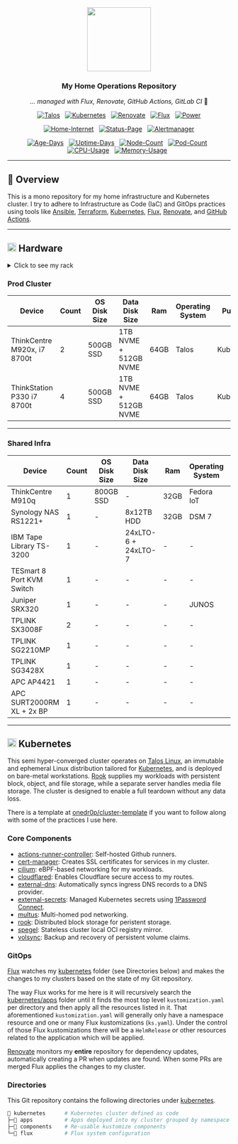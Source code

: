 <div align="center">

<img src="https://avatars.githubusercontent.com/u/11927171" align="center" width="144px" height="144px"/>

### My Home Operations Repository

_... managed with Flux, Renovate, GitHub Actions, GitLab CI_ 🤖

</div>

<div align="center">

[![Talos](https://img.shields.io/endpoint?url=https%3A%2F%2Fkromgo.monosense.dev%2Fquery%3Fformat%3Dendpoint%26metric%3Dtalos_version&style=for-the-badge&logo=talos&logoColor=white&color=blue&label=%20)](https://www.talos.dev/)&nbsp;&nbsp;
[![Kubernetes](https://img.shields.io/endpoint?url=https%3A%2F%2Fkromgo.monosense.dev%2Fquery%3Fformat%3Dendpoint%26metric%3Dkubernetes_version&style=for-the-badge&logo=kubernetes&logoColor=white&color=blue&label=%20)](https://www.talos.dev/)&nbsp;&nbsp;
[![Renovate](https://img.shields.io/github/actions/workflow/status/trosvald/home-ops/renovate.yaml?branch=main&label=&logo=drone&style=for-the-badge&color=blue)](https://github.com/trosvald/home-ops/actions/workflows/renovate.yaml)&nbsp;&nbsp;
[![Flux](https://img.shields.io/endpoint?url=https%3A%2F%2Fkromgo.monosense.dev%2Fflux_version&style=for-the-badge&logo=flux&logoColor=white&color=blue&label=%20)](https://fluxcd.io)&nbsp;&nbsp;
[![Power](https://img.shields.io/endpoint?url=https%3A%2F%2Fkromgo.monosense.dev%2Fquery%3Fformat%3Dendpoint%26metric%3Dcluster_power_usage&label=&logo=amp&style=for-the-badge&color=blue)](https://github.com/kashalls/kromgo/)



</div>

<div align="center">

[![Home-Internet](https://img.shields.io/endpoint?url=https%3A%2F%2Fhealthchecks.io%2Fb%2F2%2Fdb69df2e-c93d-4e39-b9f6-6689be941116.shields?color=brightgreeen&label=WAN&style=for-the-badge&logo=battle.net&logoColor=white)](https://status.monosense.dev)&nbsp;&nbsp;
[![Status-Page](https://img.shields.io/endpoint?url=https%3A%2F%2Fhealthchecks.io%2Fb%2F2%2Fdb69df2e-c93d-4e39-b9f6-6689be941116.shields?color=brightgreeen&label=Status%20Page&style=for-the-badge&logo=statuspage&logoColor=white)](https://status.monosense.dev)&nbsp;&nbsp;
[![Alertmanager](https://img.shields.io/endpoint?url=https%3A%2F%2Fhealthchecks.io%2Fb%2F2%2Fec273744-4a6a-4726-a8e8-1732e489ffc6.shields&style=for-the-badge&logo=prometheus&logoColor=white&label=Alertmanager)](https://status.monosense.dev)

</div>
<div align="center">

[![Age-Days](https://img.shields.io/endpoint?url=https%3A%2F%2Fkromgo.monosense.dev%2Fquery%3Fformat%3Dendpoint%26metric%3Dcluster_age_days&style=flat-square&label=Age)](https://github.com/kashalls/kromgo/)&nbsp;&nbsp;
[![Uptime-Days](https://img.shields.io/endpoint?url=https%3A%2F%2Fkromgo.monosense.dev%2Fquery%3Fformat%3Dendpoint%26metric%3Dcluster_uptime_days&style=flat-square&label=Uptime)](https://github.com/kashalls/kromgo/)&nbsp;&nbsp;
[![Node-Count](https://img.shields.io/endpoint?url=https%3A%2F%2Fkromgo.monosense.dev%2Fquery%3Fformat%3Dendpoint%26metric%3Dcluster_node_count&style=flat-square&label=Nodes)](https://github.com/kashalls/kromgo/)&nbsp;&nbsp;
[![Pod-Count](https://img.shields.io/endpoint?url=https%3A%2F%2Fkromgo.monosense.dev%2Fquery%3Fformat%3Dendpoint%26metric%3Dcluster_pod_count&style=flat-square&label=Pods)](https://github.com/kashalls/kromgo/)&nbsp;&nbsp;
[![CPU-Usage](https://img.shields.io/endpoint?url=https%3A%2F%2Fkromgo.monosense.dev%2Fquery%3Fformat%3Dendpoint%26metric%3Dcluster_cpu_usage&style=flat-square&label=CPU)](https://github.com/kashalls/kromgo/)&nbsp;&nbsp;
[![Memory-Usage](https://img.shields.io/endpoint?url=https%3A%2F%2Fkromgo.monosense.dev%2Fquery%3Fformat%3Dendpoint%26metric%3Dcluster_memory_usage&style=flat-square&label=Memory)](https://github.com/kashalls/kromgo/)&nbsp;&nbsp;

</div>

---

## 📖 Overview

This is a mono repository for my home infrastructure and Kubernetes cluster. I try to adhere to Infrastructure as Code (IaC) and GitOps practices using tools like [Ansible](https://www.ansible.com/), [Terraform](https://www.terraform.io/), [Kubernetes](https://kubernetes.io/), [Flux](https://github.com/fluxcd/flux2), [Renovate](https://github.com/renovatebot/renovate), and [GitHub Actions](https://github.com/features/actions).

---

## <img src="https://fonts.gstatic.com/s/e/notoemoji/latest/2699_fe0f/512.gif" alt="⚙" width="20" height="20"> Hardware

<details>
  <summary>Click to see my rack</summary>

  <!-- <img src="https://github.com/user-attachments/assets/43bd0ca8-a1a8-49d5-9b9a-04fbdcecdd3f" align="center" alt="rack"/> -->
  ![rack](./docs/src/assets/rack.png)
</details>

### Prod Cluster
| Device                        | Count | OS Disk Size  | Data Disk Size              | Ram   | Operating System | Purpose                 |
|-------------------------------|-------|---------------|-----------------------------|-------|------------------|-------------------------|
| ThinkCentre M920x, i7 8700t             | 2     | 500GB SSD     | 1TB NVME + 512GB NVME       | 64GB  | Talos            | Kubernetes              |
| ThinkStation P330  i7 8700t           | 4     | 500GB SSD     | 1TB NVME + 512GB NVME       | 64GB  | Talos            | Kubernetes              |
---

### Shared Infra
| Device                        | Count | OS Disk Size  | Data Disk Size              | Ram   | Operating System | Purpose                 |
|-------------------------------|-------|---------------|-----------------------------|-------|------------------|-------------------------|
| ThinkCentre M910q             | 1     | 800GB SSD     | -                           | 32GB  | Fedora IoT       | Infra Services          |
| Synology NAS RS1221+          | 1     | -             | 8x12TB HDD                  | 32GB  | DSM 7            | NFS                     |
| IBM Tape Library TS-3200      | 1     | -             | 24xLTO-6 + 24xLTO-7         | -     | -                | Longterm Archive        |
| TESmart 8 Port KVM Switch     | 1     | -             | -                           | -     | -                | Network KVM             |
| Juniper SRX320                | 1     | -             | -                           | -     | JUNOS            | Router                  |
| TPLINK SX3008F                | 2     | -             | -                           | -     | -                | 10GGb ToR Switch        |
| TPLINK SG2210MP               | 1     | -             | -                           | -     | -                | PoE Switch              |
| TPLINK SG3428X                | 1     | -             | -                           | -     | -                | Aggregation Switch      |
| APC AP4421                    | 1     | -             | -                           | -     | -                | ATS/PDU                 |
| APC SURT2000RM XL + 2x BP     | 1     | -             | -                           | -     | -                | UPS                     |
---
## <img src="https://fonts.gstatic.com/s/e/notoemoji/latest/1f331/512.gif" alt="🌱" width="20" height="20"> Kubernetes

This semi hyper-converged cluster operates on [Talos Linux](https://github.com/siderolabs/talos), an immutable and ephemeral Linux distribution tailored for [Kubernetes](https://github.com/kubernetes/kubernetes), and is deployed on bare-metal workstations. [Rook](https://github.com/rook/rook) supplies my workloads with persistent block, object, and file storage, while a separate server handles media file storage. The cluster is designed to enable a full teardown without any data loss.

There is a template at [onedr0p/cluster-template](https://github.com/onedr0p/cluster-template) if you want to follow along with some of the practices I use here.

### Core Components

- [actions-runner-controller](https://github.com/actions/actions-runner-controller): Self-hosted Github runners.
- [cert-manager](https://github.com/cert-manager/cert-manager): Creates SSL certificates for services in my cluster.
- [cilium](https://github.com/cilium/cilium): eBPF-based networking for my workloads.
- [cloudflared](https://github.com/cloudflare/cloudflared): Enables Cloudflare secure access to my routes.
- [external-dns](https://github.com/kubernetes-sigs/external-dns): Automatically syncs ingress DNS records to a DNS provider.
- [external-secrets](https://github.com/external-secrets/external-secrets): Managed Kubernetes secrets using [1Password Connect](https://github.com/1Password/connect).
- [multus](https://github.com/k8snetworkplumbingwg/multus-cni): Multi-homed pod networking.
- [rook](https://github.com/rook/rook): Distributed block storage for peristent storage.
- [spegel](https://github.com/spegel-org/spegel): Stateless cluster local OCI registry mirror.
- [volsync](https://github.com/backube/volsync): Backup and recovery of persistent volume claims.

### GitOps

[Flux](https://github.com/fluxcd/flux2) watches my [kubernetes](./kubernetes) folder (see Directories below) and makes the changes to my clusters based on the state of my Git repository.

The way Flux works for me here is it will recursively search the [kubernetes/apps](./kubernetes/apps) folder until it finds the most top level `kustomization.yaml` per directory and then apply all the resources listed in it. That aforementioned `kustomization.yaml` will generally only have a namespace resource and one or many Flux kustomizations (`ks.yaml`). Under the control of those Flux kustomizations there will be a `HelmRelease` or other resources related to the application which will be applied.

[Renovate](https://github.com/renovatebot/renovate) monitors my **entire** repository for dependency updates, automatically creating a PR when updates are found. When some PRs are merged Flux applies the changes to my cluster.

### Directories

This Git repository contains the following directories under [kubernetes](./kubernetes).

```sh
📁 kubernetes      # Kubernetes cluster defined as code
├─📁 apps          # Apps deployed into my cluster grouped by namespace (see below)
├─📁 components    # Re-usable kustomize components
└─📁 flux          # Flux system configuration
```
